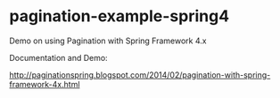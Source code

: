pagination-example-spring4
==========================

Demo on using Pagination with Spring Framework 4.x

Documentation and Demo:

http://paginationspring.blogspot.com/2014/02/pagination-with-spring-framework-4x.html
